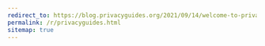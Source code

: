 ```yaml
---
redirect_to: https://blog.privacyguides.org/2021/09/14/welcome-to-privacy-guides/
permalink: /r/privacyguides.html
sitemap: true
---
```

